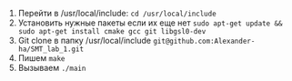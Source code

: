 1. Перейти в /usr/local/include: ```cd /usr/local/include```
2. Установить нужные пакеты если их еще нет ```sudo apt-get update && sudo apt-get install cmake gcc git libgsl0-dev```
3. Git clone в папку /usr/local/include ```git@github.com:Alexander-ha/SMT_lab_1.git```
4. Пишем ```make```
5. Вызываем ```./main```
